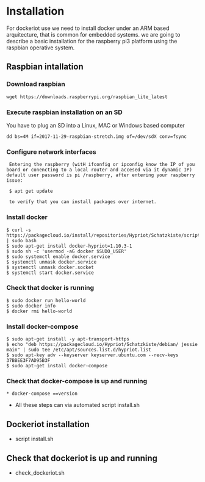 
# Installation

For dockeriot use we need to install docker under an ARM based arquitecture, that is common for embedded systems. 
we are going to describe a basic installation for the raspberry pi3 platform using the raspbian operative system.

## Raspbian intallation
### Download raspbian
```
wget https://downloads.raspberrypi.org/raspbian_lite_latest
```
### Execute raspbian installation on an SD
You have to plug an SD into a Linux, MAC or Windows based computer
```
dd bs=4M if=2017-11-29-raspbian-stretch.img of=/dev/sdX conv=fsync
```
### Configure network interfaces
```
 Entering the raspberry (witH ifconfig or ipconfig know the IP of you board or conencting to a local router and accesed via it dynamic IP) default user password is pi /raspberry, after entering your raspberry issue:
 
 $ apt get update  
 
 to verify that you can install packages over internet. 

```

### Install docker
```
$ curl -s https://packagecloud.io/install/repositories/Hypriot/Schatzkiste/script.deb.sh | sudo bash
$ sudo apt-get install docker-hypriot=1.10.3-1
$ sudo sh -c 'usermod -aG docker $SUDO_USER'
$ sudo systemctl enable docker.service
$ systemctl unmask docker.service
$ systemctl unmask docker.socket
$ systemctl start docker.service
```
### Check that docker is running
```
$ sudo docker run hello-world   
$ sudo docker info 
$ docker rmi hello-world 
```
### Install docker-compose 
```
$ sudo apt-get install -y apt-transport-https
$ echo "deb https://packagecloud.io/Hypriot/Schatzkiste/debian/ jessie main" | sudo tee /etc/apt/sources.list.d/hypriot.list
$ sudo apt-key adv --keyserver keyserver.ubuntu.com --recv-keys 37BBEE3F7AD95B3F
$ sudo apt-get install docker-compose
```

### Check that docker-compose is up and running
```
* docker-compose ==version
```
* All these steps can via automated script install.sh

## Dockeriot installation
* script install.sh
## Check that dockeriot is up and running
* check_dockeriot.sh
